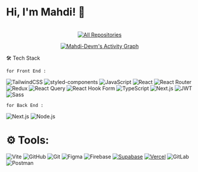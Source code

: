 # Hi, I'm Mahdi! 👋

<div align="center">

  <br>

  <a href="https://github.com/Mahdi-Devm?tab=repositories&sort=stargazers">
    <img alt="All Repositories" title="All Repositories" src="https://custom-icon-badges.demolab.com/badge/-Click%20Here%20For%20All%20My%20Repos-000000?style=for-the-badge&logoColor=white&logo=repo"/>
  </a>
<p align="center">
</p>

  <a href="https://github.com/ashutosh00710/github-readme-activity-graph">
    <img alt="Mahdi-Devm's Activity Graph" src="https://github-readme-activity-graph.vercel.app/graph/?username=Mahdi-Devm&bg_color=000000&color=94b4a4&line=FFFFFF&point=FFFFFF&hide_border=true" />
  </a>


</div>



🛠️ Tech Stack

    for Front End :

![TailwindCSS](https://img.shields.io/badge/tailwindcss-%2338B2AC.svg?style=for-the-badge&logo=tailwind-css&logoColor=white)  ![styled-components](https://img.shields.io/badge/styled--components-%23DB7093.svg?style=for-the-badge&logo=styled-components&logoColor=white)  ![JavaScript](https://img.shields.io/badge/javascript-%23323330.svg?style=for-the-badge&logo=javascript&logoColor=%23F7DF1E)  ![React](https://img.shields.io/badge/react-%2320232a.svg?style=for-the-badge&logo=react&logoColor=%2361DAFB)  ![React Router](https://img.shields.io/badge/React_Router-CA4245?style=for-the-badge&logo=react-router&logoColor=white)  ![Redux](https://img.shields.io/badge/redux-%23593d88.svg?style=for-the-badge&logo=redux&logoColor=white)  ![React Query](https://img.shields.io/badge/React_Query-FF4154?style=for-the-badge&logo=react-query&logoColor=white)  ![React Hook Form](https://img.shields.io/badge/React_Hook_Form-EC5990?style=for-the-badge&logo=react-hook-form&logoColor=white)  ![TypeScript](https://img.shields.io/badge/typescript-%23007ACC.svg?style=for-the-badge&logo=typescript&logoColor=white)  ![Next.js](https://img.shields.io/badge/Next.js-%23000000.svg?style=for-the-badge&logo=next.js&logoColor=white)   ![JWT](https://img.shields.io/badge/JWT-000000?style=for-the-badge&logo=jsonwebtokens&logoColor=white)  ![Sass](https://img.shields.io/badge/Sass-%23CC6699.svg?style=for-the-badge&logo=sass&logoColor=white)


    for Back End :
![Next.js](https://img.shields.io/badge/Next.js-%23000000.svg?style=for-the-badge&logo=next.js&logoColor=white)    ![Node.js](https://img.shields.io/badge/Node.js-339933?style=for-the-badge&logo=node.js&logoColor=white)



# ⚙️ Tools:
![Vite](https://img.shields.io/badge/Vite-%23646CFF.svg?style=for-the-badge&logo=vite&logoColor=white)
![GitHub](https://img.shields.io/badge/github-%23121011.svg?style=for-the-badge&logo=github&logoColor=white) 
![Git](https://img.shields.io/badge/git-%23F05033.svg?style=for-the-badge&logo=git&logoColor=white)
![Figma](https://img.shields.io/badge/figma-%23F24E1E.svg?style=for-the-badge&logo=figma&logoColor=white)
![Firebase](https://img.shields.io/badge/Firebase-%23FFCA28.svg?style=for-the-badge&logo=firebase&logoColor=white)
[![Supabase](https://img.shields.io/badge/Supabase-181717?style=for-the-badge&logo=supabase&logoColor=white)](https://supabase.com/)
[![Vercel](https://img.shields.io/badge/Vercel-000000?style=for-the-badge&logo=vercel&logoColor=white)](https://vercel.com/)
![GitLab](https://img.shields.io/badge/GitLab-FC6D26?style=for-the-badge&logo=gitlab&logoColor=white)
![Postman](https://img.shields.io/badge/Postman-%23FF6C37.svg?style=for-the-badge&logo=postman&logoColor=white)





<!-- Proudly created with GPRM ( https://gprm.itsvg.in ) -->
